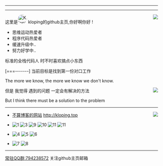<hr>
<hr>
<a title="stats"><img align="right" src="https://github-readme-stats.vercel.app/api?username=kloping&count_private=true&show_icons=true&theme=synthwave"/></a>

这里是<a href="http://github.com/Kloping"><img style='border-radius: 99px; width: 30px; height: 30px; display: inline' src="https://avatars.githubusercontent.com/u/87743020?v=4" alt="Kloping"></a>
kloping的github主页,你好啊你好 !

* 思维运动热爱者
* 程序代码热爱者
* 缓速升级中..
* 努力好学中..

标准的全栈代码人 时不时喜欢搞点小东西 

[===-------] 当前目标是找到第一份对口工作

The more we know, the more we know we don't know.

<a title="visitors"><img align="right" src="https://profile-counter.glitch.me/kloping/count.svg"/></a>

但是 我觉得 遇到的问题 一定会有解决的方法

But I think there must be a solution to the problem

<hr> 

<a title="Top Langs"><img align="right" src="https://github-readme-stats.vercel.app/api/top-langs/?username=kloping&exclude_repo=jekyll-TeXt-theme-template,kloping.github.io&layout=compact
&langs_count=6"/></a>

* [不算博客的网站](http://kloping.top/)  http://kloping.top

* ![1](https://img.shields.io/badge/-kotlin-FEE?style=flat-square&logo=kotlin&logoColor=55F)
  ![3](https://img.shields.io/badge/-java-FFFFFF?style=flat-square&logo=javase&logoColor=F00)
  ![9](https://img.shields.io/badge/-Python-555?style=flat-square&logo=Python&logoColor=FF9)
  ![10](https://img.shields.io/badge/-JavaScript-155?style=flat-square&logo=JavaScript&logoColor=F99)
  ![11](https://img.shields.io/badge/-TypeScript-155?style=flat-square&logo=TypeScript&logoColor=F19)
  ![11](https://img.shields.io/badge/-vue-355?style=flat-square&logo=Vue3&logoColor=F19)
  
* ![4](https://img.shields.io/badge/-Linux-00000F?style=flat-square&logo=Linux&logoColor=fff)
  ![5](https://img.shields.io/badge/-Windows-0078D6?style=flat-square&logo=Windows)
  ![6](https://img.shields.io/badge/-Android-8FA?style=flat-square&logo=Android&logoColor=FFF)
  
* ![7](https://img.shields.io/badge/-MySQL-FFF?style=flat-square&logo=MySQL&logoColor=000)
  ![8](https://img.shields.io/badge/-Docker-2496ED?style=flat-square&logo=Docker&logoColor=fff)

<hr>

[常驻QQ群:794238572](https://jq.qq.com/?_wv=1027&k=uLNboJ5c) 关注github主页邮箱


